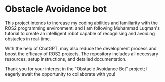 # Obstacle Avoidance bot
This project intends to increase my coding abilities and familiarity with the ROS2 programming environment, and I am following Muhammad Luqman's tutorial to create an intelligent robot capable of recognising and avoiding obstacles in real-time. 

With the help of ChatGPT, may also reduce the development process and boost the efficacy of ROS2 projects.
The repository includes all necessary resources, setup instructions, and detailed documentation.
 
Thank you for your interest in the "Obstacle Avoidance Bot" project; I eagerly await the opportunity to collaborate with you!


